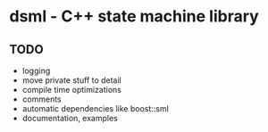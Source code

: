 # dsml - C++ state machine library

## TODO
- logging
- move private stuff to detail
- compile time optimizations
- comments
- automatic dependencies like boost::sml
- documentation, examples
